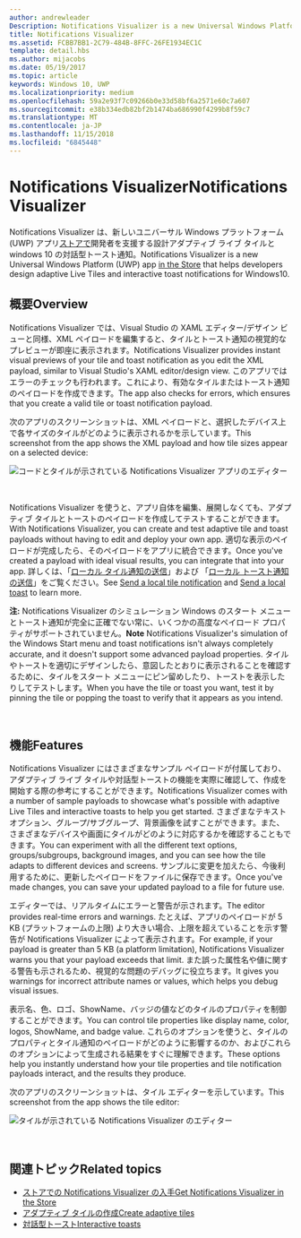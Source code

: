 ```yaml
---
author: andrewleader
Description: Notifications Visualizer is a new Universal Windows Platform (UWP) app in the Store that helps developers design adaptive live tiles for Windows 10.
title: Notifications Visualizer
ms.assetid: FCBB7BB1-2C79-484B-8FFC-26FE1934EC1C
template: detail.hbs
ms.author: mijacobs
ms.date: 05/19/2017
ms.topic: article
keywords: Windows 10, UWP
ms.localizationpriority: medium
ms.openlocfilehash: 59a2e93f7c09266b0e33d58bf6a2571e60c7a607
ms.sourcegitcommit: e38b334edb82bf2b1474ba686990f4299b8f59c7
ms.translationtype: MT
ms.contentlocale: ja-JP
ms.lasthandoff: 11/15/2018
ms.locfileid: "6845448"
---
```

# <a name="notifications-visualizer"></a><span data-ttu-id="0ed37-103">Notifications Visualizer</span><span class="sxs-lookup"><span data-stu-id="0ed37-103">Notifications Visualizer</span></span>

 


<span data-ttu-id="0ed37-104">Notifications Visualizer は、新しいユニバーサル Windows プラットフォーム (UWP) アプリ[ストアで](https://www.microsoft.com/store/apps/notifications-visualizer/9nblggh5xsl1)開発者を支援する設計アダプティブ ライブ タイルと windows 10 の対話型トースト通知。</span><span class="sxs-lookup"><span data-stu-id="0ed37-104">Notifications Visualizer is a new Universal Windows Platform (UWP) app [in the Store](https://www.microsoft.com/store/apps/notifications-visualizer/9nblggh5xsl1) that helps developers design adaptive Live Tiles and interactive toast notifications for Windows10.</span></span>


## <a name="overview"></a><span data-ttu-id="0ed37-105">概要</span><span class="sxs-lookup"><span data-stu-id="0ed37-105">Overview</span></span>

<span data-ttu-id="0ed37-106">Notifications Visualizer では、Visual Studio の XAML エディター/デザイン ビューと同様、XML ペイロードを編集すると、タイルとトースト通知の視覚的なプレビューが即座に表示されます。</span><span class="sxs-lookup"><span data-stu-id="0ed37-106">Notifications Visualizer provides instant visual previews of your tile and toast notification as you edit the XML payload, similar to Visual Studio's XAML editor/design view.</span></span> <span data-ttu-id="0ed37-107">このアプリではエラーのチェックも行われます。これにより、有効なタイルまたはトースト通知のペイロードを作成できます。</span><span class="sxs-lookup"><span data-stu-id="0ed37-107">The app also checks for errors, which ensures that you create a valid tile or toast notification payload.</span></span>

<span data-ttu-id="0ed37-108">次のアプリのスクリーンショットは、XML ペイロードと、選択したデバイス上で各サイズのタイルがどのように表示されるかを示しています。</span><span class="sxs-lookup"><span data-stu-id="0ed37-108">This screenshot from the app shows the XML payload and how tile sizes appear on a selected device:</span></span>

![コードとタイルが示されている Notifications Visualizer アプリのエディター](images/notif-visualizer-001.png)

 

<span data-ttu-id="0ed37-110">Notifications Visualizer を使うと、アプリ自体を編集、展開しなくても、アダプティブ タイルとトーストのペイロードを作成してテストすることができます。</span><span class="sxs-lookup"><span data-stu-id="0ed37-110">With Notifications Visualizer, you can create and test adaptive tile and toast payloads without having to edit and deploy your own app.</span></span> <span data-ttu-id="0ed37-111">適切な表示のペイロードが完成したら、そのペイロードをアプリに統合できます。</span><span class="sxs-lookup"><span data-stu-id="0ed37-111">Once you've created a payload with ideal visual results, you can integrate that into your app.</span></span> <span data-ttu-id="0ed37-112">詳しくは、「[ローカル タイル通知の送信](sending-a-local-tile-notification.md)」および 「[ローカル トースト通知の送信](send-local-toast.md)」をご覧ください。</span><span class="sxs-lookup"><span data-stu-id="0ed37-112">See [Send a local tile notification](sending-a-local-tile-notification.md) and [Send a local toast](send-local-toast.md) to learn more.</span></span>

<span data-ttu-id="0ed37-113">**注:**  Notifications Visualizer のシミュレーション Windows のスタート メニューとトースト通知が完全に正確でない常に、いくつかの高度なペイロード プロパティがサポートされていません。</span><span class="sxs-lookup"><span data-stu-id="0ed37-113">**Note** Notifications Visualizer's simulation of the Windows Start menu and toast notifications isn't always completely accurate, and it doesn't support some advanced payload properties.</span></span> <span data-ttu-id="0ed37-114">タイルやトーストを適切にデザインしたら、意図したとおりに表示されることを確認するために、タイルをスタート メニューにピン留めしたり、トーストを表示したりしてテストします。</span><span class="sxs-lookup"><span data-stu-id="0ed37-114">When you have the tile or toast you want, test it by pinning the tile or popping the toast to verify that it appears as you intend.</span></span>

 

## <a name="features"></a><span data-ttu-id="0ed37-115">機能</span><span class="sxs-lookup"><span data-stu-id="0ed37-115">Features</span></span>

<span data-ttu-id="0ed37-116">Notifications Visualizer にはさまざまなサンプル ペイロードが付属しており、アダプティブ ライブ タイルや対話型トーストの機能を実際に確認して、作成を開始する際の参考にすることができます。</span><span class="sxs-lookup"><span data-stu-id="0ed37-116">Notifications Visualizer comes with a number of sample payloads to showcase what's possible with adaptive Live Tiles and interactive toasts to help you get started.</span></span> <span data-ttu-id="0ed37-117">さまざまなテキスト オプション、グループ/サブグループ、背景画像を試すことができます。また、さまざまなデバイスや画面にタイルがどのように対応するかを確認することもできます。</span><span class="sxs-lookup"><span data-stu-id="0ed37-117">You can experiment with all the different text options, groups/subgroups, background images, and you can see how the tile adapts to different devices and screens.</span></span> <span data-ttu-id="0ed37-118">サンプルに変更を加えたら、今後利用するために、更新したペイロードをファイルに保存できます。</span><span class="sxs-lookup"><span data-stu-id="0ed37-118">Once you've made changes, you can save your updated payload to a file for future use.</span></span>

<span data-ttu-id="0ed37-119">エディターでは、リアルタイムにエラーと警告が示されます。</span><span class="sxs-lookup"><span data-stu-id="0ed37-119">The editor provides real-time errors and warnings.</span></span> <span data-ttu-id="0ed37-120">たとえば、アプリのペイロードが 5 KB (プラットフォームの上限) より大きい場合、上限を超えていることを示す警告が Notifications Visualizer によって表示されます。</span><span class="sxs-lookup"><span data-stu-id="0ed37-120">For example, if your payload is greater than 5 KB (a platform limitation), Notifications Visualizer warns you that your payload exceeds that limit.</span></span> <span data-ttu-id="0ed37-121">また誤った属性名や値に関する警告も示されるため、視覚的な問題のデバッグに役立ちます。</span><span class="sxs-lookup"><span data-stu-id="0ed37-121">It gives you warnings for incorrect attribute names or values, which helps you debug visual issues.</span></span>

<span data-ttu-id="0ed37-122">表示名、色、ロゴ、ShowName、バッジの値などのタイルのプロパティを制御することができます。</span><span class="sxs-lookup"><span data-stu-id="0ed37-122">You can control tile properties like display name, color, logos, ShowName, and badge value.</span></span> <span data-ttu-id="0ed37-123">これらのオプションを使うと、タイルのプロパティとタイル通知のペイロードがどのように影響するのか、およびこれらのオプションによって生成される結果をすぐに理解できます。</span><span class="sxs-lookup"><span data-stu-id="0ed37-123">These options help you instantly understand how your tile properties and tile notification payloads interact, and the results they produce.</span></span>

<span data-ttu-id="0ed37-124">次のアプリのスクリーンショットは、タイル エディターを示しています。</span><span class="sxs-lookup"><span data-stu-id="0ed37-124">This screenshot from the app shows the tile editor:</span></span>

![タイルが示されている Notifications Visualizer のエディター](images/notif-visualizer-004.png)

 

## <a name="related-topics"></a><span data-ttu-id="0ed37-126">関連トピック</span><span class="sxs-lookup"><span data-stu-id="0ed37-126">Related topics</span></span>

* [<span data-ttu-id="0ed37-127">ストアでの Notifications Visualizer の入手</span><span class="sxs-lookup"><span data-stu-id="0ed37-127">Get Notifications Visualizer in the Store</span></span>](https://www.microsoft.com/store/apps/notifications-visualizer/9nblggh5xsl1)
* [<span data-ttu-id="0ed37-128">アダプティブ タイルの作成</span><span class="sxs-lookup"><span data-stu-id="0ed37-128">Create adaptive tiles</span></span>](create-adaptive-tiles.md)
* [<span data-ttu-id="0ed37-129">対話型トースト</span><span class="sxs-lookup"><span data-stu-id="0ed37-129">Interactive toasts</span></span>](adaptive-interactive-toasts.md)